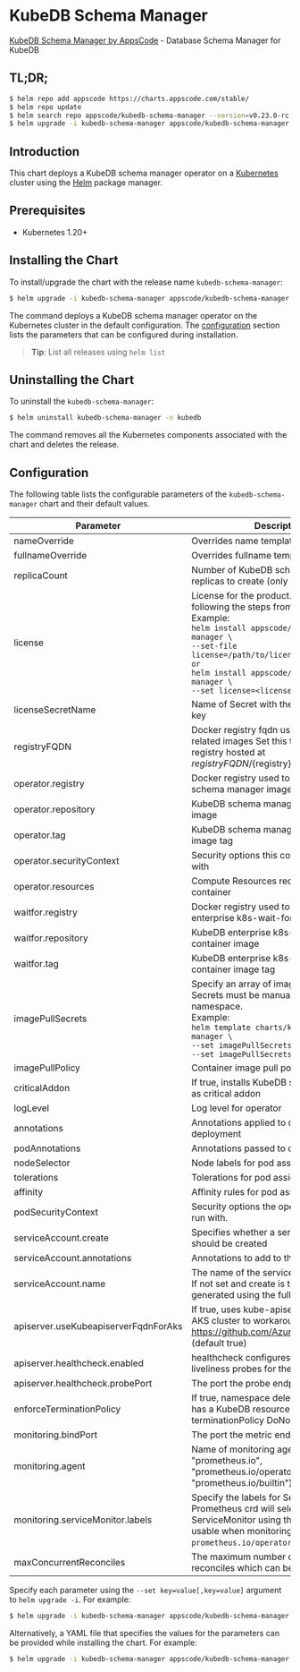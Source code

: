 # KubeDB Schema Manager

[KubeDB Schema Manager by AppsCode](https://github.com/kubedb) - Database Schema Manager for KubeDB

## TL;DR;

```bash
$ helm repo add appscode https://charts.appscode.com/stable/
$ helm repo update
$ helm search repo appscode/kubedb-schema-manager --version=v0.23.0-rc.0
$ helm upgrade -i kubedb-schema-manager appscode/kubedb-schema-manager -n kubedb --create-namespace --version=v0.23.0-rc.0
```

## Introduction

This chart deploys a KubeDB schema manager operator on a [Kubernetes](http://kubernetes.io) cluster using the [Helm](https://helm.sh) package manager.

## Prerequisites

- Kubernetes 1.20+

## Installing the Chart

To install/upgrade the chart with the release name `kubedb-schema-manager`:

```bash
$ helm upgrade -i kubedb-schema-manager appscode/kubedb-schema-manager -n kubedb --create-namespace --version=v0.23.0-rc.0
```

The command deploys a KubeDB schema manager operator on the Kubernetes cluster in the default configuration. The [configuration](#configuration) section lists the parameters that can be configured during installation.

> **Tip**: List all releases using `helm list`

## Uninstalling the Chart

To uninstall the `kubedb-schema-manager`:

```bash
$ helm uninstall kubedb-schema-manager -n kubedb
```

The command removes all the Kubernetes components associated with the chart and deletes the release.

## Configuration

The following table lists the configurable parameters of the `kubedb-schema-manager` chart and their default values.

|              Parameter               |                                                                                                                                                                                      Description                                                                                                                                                                                      |                                                                       Default                                                                       |
|--------------------------------------|---------------------------------------------------------------------------------------------------------------------------------------------------------------------------------------------------------------------------------------------------------------------------------------------------------------------------------------------------------------------------------------|-----------------------------------------------------------------------------------------------------------------------------------------------------|
| nameOverride                         | Overrides name template                                                                                                                                                                                                                                                                                                                                                               | <code>""</code>                                                                                                                                     |
| fullnameOverride                     | Overrides fullname template                                                                                                                                                                                                                                                                                                                                                           | <code>""</code>                                                                                                                                     |
| replicaCount                         | Number of KubeDB schema manager replicas to create (only 1 is supported)                                                                                                                                                                                                                                                                                                              | <code>1</code>                                                                                                                                      |
| license                              | License for the product. Get a license by following the steps from [here](https://kubedb.run/docs/latest/setup/install/enterprise#get-a-trial-license). <br> Example: <br> `helm install appscode/kubedb-schema-manager \` <br> `--set-file license=/path/to/license/file` <br> `or` <br> `helm install appscode/kubedb-schema-manager \` <br> `--set license=<license file content>` | <code>""</code>                                                                                                                                     |
| licenseSecretName                    | Name of Secret with the license as key.txt key                                                                                                                                                                                                                                                                                                                                        | <code>""</code>                                                                                                                                     |
| registryFQDN                         | Docker registry fqdn used to pull KubeDB related images Set this to use docker registry hosted at ${registryFQDN}/${registry}/${image}                                                                                                                                                                                                                                                | <code>ghcr.io</code>                                                                                                                                |
| operator.registry                    | Docker registry used to pull KubeDB schema manager image                                                                                                                                                                                                                                                                                                                              | <code>kubedb</code>                                                                                                                                 |
| operator.repository                  | KubeDB schema manager container image                                                                                                                                                                                                                                                                                                                                                 | <code>kubedb-schema-manager</code>                                                                                                                  |
| operator.tag                         | KubeDB schema manager container image tag                                                                                                                                                                                                                                                                                                                                             | <code>""</code>                                                                                                                                     |
| operator.securityContext             | Security options this container should run with                                                                                                                                                                                                                                                                                                                                       | <code>{"allowPrivilegeEscalation":false,"capabilities":{"drop":["ALL"]},"readOnlyRootFilesystem":true,"runAsNonRoot":true,"runAsUser":65534}</code> |
| operator.resources                   | Compute Resources required by this container                                                                                                                                                                                                                                                                                                                                          | <code>{}</code>                                                                                                                                     |
| waitfor.registry                     | Docker registry used to pull KubeDB enterprise k8s-wait-for image                                                                                                                                                                                                                                                                                                                     | <code>appscode</code>                                                                                                                               |
| waitfor.repository                   | KubeDB enterprise k8s-wait-for container image                                                                                                                                                                                                                                                                                                                                        | <code>k8s-wait-for</code>                                                                                                                           |
| waitfor.tag                          | KubeDB enterprise k8s-wait-for container image tag                                                                                                                                                                                                                                                                                                                                    | <code>"v2.0"</code>                                                                                                                                 |
| imagePullSecrets                     | Specify an array of imagePullSecrets. Secrets must be manually created in the namespace. <br> Example: <br> `helm template charts/kubedb-schema-manager \` <br> `--set imagePullSecrets[0].name=sec0 \` <br> `--set imagePullSecrets[1].name=sec1`                                                                                                                                    | <code>[]</code>                                                                                                                                     |
| imagePullPolicy                      | Container image pull policy                                                                                                                                                                                                                                                                                                                                                           | <code>IfNotPresent</code>                                                                                                                           |
| criticalAddon                        | If true, installs KubeDB schema manager as critical addon                                                                                                                                                                                                                                                                                                                             | <code>false</code>                                                                                                                                  |
| logLevel                             | Log level for operator                                                                                                                                                                                                                                                                                                                                                                | <code>3</code>                                                                                                                                      |
| annotations                          | Annotations applied to operator deployment                                                                                                                                                                                                                                                                                                                                            | <code>{}</code>                                                                                                                                     |
| podAnnotations                       | Annotations passed to operator pod(s).                                                                                                                                                                                                                                                                                                                                                | <code>{}</code>                                                                                                                                     |
| nodeSelector                         | Node labels for pod assignment                                                                                                                                                                                                                                                                                                                                                        | <code>{"kubernetes.io/os":"linux"}</code>                                                                                                           |
| tolerations                          | Tolerations for pod assignment                                                                                                                                                                                                                                                                                                                                                        | <code>[]</code>                                                                                                                                     |
| affinity                             | Affinity rules for pod assignment                                                                                                                                                                                                                                                                                                                                                     | <code>{}</code>                                                                                                                                     |
| podSecurityContext                   | Security options the operator pod should run with.                                                                                                                                                                                                                                                                                                                                    | <code>{}</code>                                                                                                                                     |
| serviceAccount.create                | Specifies whether a service account should be created                                                                                                                                                                                                                                                                                                                                 | <code>true</code>                                                                                                                                   |
| serviceAccount.annotations           | Annotations to add to the service account                                                                                                                                                                                                                                                                                                                                             | <code>{}</code>                                                                                                                                     |
| serviceAccount.name                  | The name of the service account to use. If not set and create is true, a name is generated using the fullname template                                                                                                                                                                                                                                                                | <code></code>                                                                                                                                       |
| apiserver.useKubeapiserverFqdnForAks | If true, uses kube-apiserver FQDN for AKS cluster to workaround https://github.com/Azure/AKS/issues/522 (default true)                                                                                                                                                                                                                                                                | <code>true</code>                                                                                                                                   |
| apiserver.healthcheck.enabled        | healthcheck configures the readiness and liveliness probes for the operator pod.                                                                                                                                                                                                                                                                                                      | <code>true</code>                                                                                                                                   |
| apiserver.healthcheck.probePort      | The port the probe endpoint binds to                                                                                                                                                                                                                                                                                                                                                  | <code>8081</code>                                                                                                                                   |
| enforceTerminationPolicy             | If true, namespace deletion will fail if it has a KubeDB resource with terminationPolicy DoNotTerminate                                                                                                                                                                                                                                                                               | <code>true</code>                                                                                                                                   |
| monitoring.bindPort                  | The port the metric endpoint binds to                                                                                                                                                                                                                                                                                                                                                 | <code>8080</code>                                                                                                                                   |
| monitoring.agent                     | Name of monitoring agent (one of "prometheus.io", "prometheus.io/operator", "prometheus.io/builtin")                                                                                                                                                                                                                                                                                  | <code>""</code>                                                                                                                                     |
| monitoring.serviceMonitor.labels     | Specify the labels for ServiceMonitor. Prometheus crd will select ServiceMonitor using these labels. Only usable when monitoring agent is `prometheus.io/operator`.                                                                                                                                                                                                                   | <code>{"monitoring.appscode.com/prometheus":"auto"}</code>                                                                                          |
| maxConcurrentReconciles              | The maximum number of concurrent reconciles which can be run                                                                                                                                                                                                                                                                                                                          | <code>0</code>                                                                                                                                      |


Specify each parameter using the `--set key=value[,key=value]` argument to `helm upgrade -i`. For example:

```bash
$ helm upgrade -i kubedb-schema-manager appscode/kubedb-schema-manager -n kubedb --create-namespace --version=v0.23.0-rc.0 --set replicaCount=1
```

Alternatively, a YAML file that specifies the values for the parameters can be provided while
installing the chart. For example:

```bash
$ helm upgrade -i kubedb-schema-manager appscode/kubedb-schema-manager -n kubedb --create-namespace --version=v0.23.0-rc.0 --values values.yaml
```
